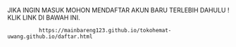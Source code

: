 JIKA INGIN MASUK MOHON MENDAFTAR AKUN BARU TERLEBIH DAHULU ! KLIK LINK DI BAWAH INI.
       
              https://mainbareng123.github.io/tokohemat-uwang.github.io/daftar.html
       
